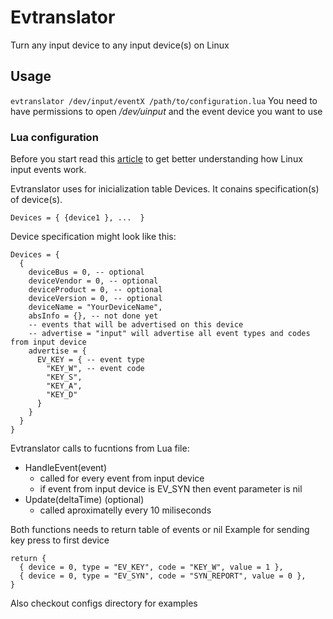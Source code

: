 # Evtranslator
Turn any input device to any input device(s) on Linux

## Usage
`evtranslator /dev/input/eventX /path/to/configuration.lua`
You need to have permissions to open */dev/uinput* and the event device you want to use

### Lua configuration
Before you start read this [article](https://www.baeldung.com/linux/mouse-events-input-event-interface) to get better understanding how Linux input events work.

Evtranslator uses for inicialization table Devices. It conains specification(s) of device(s).

`Devices = { {device1 }, ...  }`

Device specification might look like this:
```
Devices = {
  {
    deviceBus = 0, -- optional
    deviceVendor = 0, -- optional
    deviceProduct = 0, -- optional
    deviceVersion = 0, -- optional
    deviceName = "YourDeviceName",
    absInfo = {}, -- not done yet
    -- events that will be advertised on this device
    -- advertise = "input" will advertise all event types and codes from input device
    advertise = {
      EV_KEY = { -- event type
        "KEY_W", -- event code
        "KEY_S",
        "KEY_A",
        "KEY_D"
      }
    }
  }
}
```

Evtranslator calls to fucntions from Lua file:
- HandleEvent(event)
  - called for every event from input device
  - if event from input device is EV_SYN then event parameter is nil 
- Update(deltaTime) (optional)
  - called aproximatelly every 10 miliseconds

Both functions needs to return table of events or nil
Example for sending key press to first device

```
return {
  { device = 0, type = "EV_KEY", code = "KEY_W", value = 1 },
  { device = 0, type = "EV_SYN", code = "SYN_REPORT", value = 0 },
}
```

Also checkout configs directory for examples
